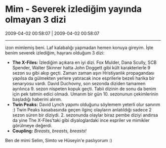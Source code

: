# Mim - Severek izlediğim yayında olmayan 3 dizi

2009-04-02 00:58:07 | 2009-04-02 00:58:07

---

izon mimlemiş beni. Laf kalabalığı yapmadan hemen konuya gireyim. İşte benim severek izlediğim, hayranı olduğum 3 dizi:

- **The X-Files:** İzlediğim açıkara en iyi dizi. Fox Mulder, Dana Scully, SCB Spender, Walter Skinner hatta John Doggett gibi kült karakterlerle 9 sezon su gibi akıp geçti. Zaman zaman aşırı Hristiyanlık propagandası yapılsa da gülmekten yerlere yatıracak ince esprilerle bezeli harika bir senaryosu vardı. David Duchovny, son sezonda diziden tamamen ayrılınca 9. sezon nispeten kopuk geçti. Tabii dizinin de sonu da benim için pek tatmin edici olmadı. Umarım bir gün 10. sezonunun çekimlerinin başladığı haberini alırım.
- **Twin Peaks:** David Lynch yapımı olduğunu söylemem yeterli olur sanırım :) Twin Peaks kasabasında geçen ilginç olayların anlatıldığı sadece 2 sezon süren bir diziydi. 2. sezonunda olaylar biraz pembe diziyi andırsa da yine The X-Files'taki gibi diyaloglardaki ince espriler ve mimikler görülmeye değerdi.
- **Coupling:** *Breasts, breasts, breasts!*

Ben de mimi Selim, Simto ve Hüseyin'e paslıyorum :)

<!-- meta: archive(1) active(1) -->
